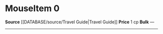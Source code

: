 ﻿---
id: '1686'
item_category: Animals and Gear
item_subcategory: Animals
level: '0'
name: Mouse
price: 1 cp
rarity: Common
source: '[[DATABASE/source/Travel Guide|Travel Guide]]'
subcategory: animalgear
type: Item

---
# Mouse<span class="item-type">Item 0</span>

**Source** [[DATABASE/source/Travel Guide|Travel Guide]]
**Price** 1 cp
**Bulk** —

---